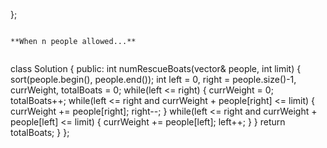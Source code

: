 };
```
​
**When n people allowed...**
​
```
class Solution {
public:
int numRescueBoats(vector<int>& people, int limit) {
sort(people.begin(), people.end());
int left = 0, right = people.size()-1, currWeight, totalBoats = 0;
while(left <= right) {
currWeight = 0;
totalBoats++;
while(left <= right and currWeight + people[right] <= limit) {
currWeight += people[right];
right--;
}
while(left <= right and currWeight + people[left] <= limit) {
currWeight += people[left];
left++;
}
}
return totalBoats;
}
};
```